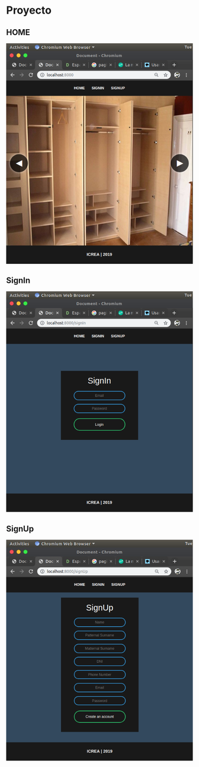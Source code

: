 # **Proyecto**

## **HOME**

![HOME](../img/home.png)

## **SignIn**

![signIn](../img/SignIn.png)

## **SignUp**

![signUp](../img/signUp.png)